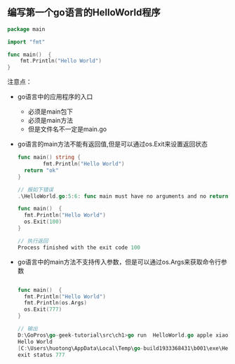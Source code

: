 ## 编写第一个go语言的HelloWorld程序

```go
package main

import "fmt"

func main()  {
	fmt.Println("Hello World")
}
```

注意点：

- go语言中的应用程序的入口

  - 必须是main包下
  - 必须是main方法
  - 但是文件名不一定是main.go
- go语言的main方法不能有返回值,但是可以通过os.Exit来设置返回状态

  ```go
  func main() string {
          fmt.Println("Hello World")
  	return "ok"
  }

  // 报如下错误
  .\HelloWorld.go:5:6: func main must have no arguments and no return values
  ```
  ```go
  func main()  {
  	fmt.Println("Hello World")
  	os.Exit(100)
  }

  // 执行返回
  Process finished with the exit code 100
  ```
- go语言中的main方法不支持传入参数，但是可以通过os.Args来获取命令行参数

  ```go

  func main()  {
  	fmt.Println("Hello World")
  	fmt.Println(os.Args)
  	os.Exit(777)
  }

  // 输出
  D:\GoPros\go-geek-tutorial\src\ch1>go run  HelloWorld.go apple xiaomi
  Hello World
  [C:\Users\huotong\AppData\Local\Temp\go-build1933368431\b001\exe\HelloWorld.exe apple xiaomi]
  exit status 777
  ```
